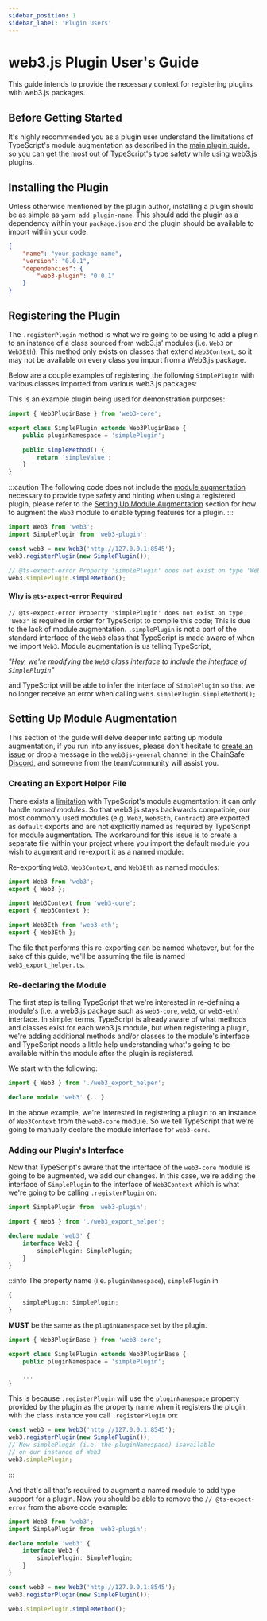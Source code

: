 ```yaml
---
sidebar_position: 1
sidebar_label: 'Plugin Users'
---
```


# web3.js Plugin User's Guide

This guide intends to provide the necessary context for registering plugins with web3.js packages.

## Before Getting Started

It's highly recommended you as a plugin user understand the limitations of TypeScript's module augmentation as described in the [main plugin guide](/docs/guides/web3_plugin_guide/), so you can get the most out of TypeScript's type safety while using web3.js plugins.

## Installing the Plugin

Unless otherwise mentioned by the plugin author, installing a plugin should be as simple as `yarn add plugin-name`. This should add the plugin as a dependency within your `package.json` and the plugin should be available to import within your code.

```json
{
	"name": "your-package-name",
	"version": "0.0.1",
	"dependencies": {
		"web3-plugin": "0.0.1"
	}
}
```

## Registering the Plugin

The `.registerPlugin` method is what we're going to be using to add a plugin to an instance of a class sourced from web3.js' modules (i.e. `Web3` or `Web3Eth`). This method only exists on classes that extend `Web3Context`, so it may not be available on every class you import from a Web3.js package.

Below are a couple examples of registering the following `SimplePlugin` with various classes imported from various web3.js packages:

This is an example plugin being used for demonstration purposes:

```typescript
import { Web3PluginBase } from 'web3-core';

export class SimplePlugin extends Web3PluginBase {
	public pluginNamespace = 'simplePlugin';

	public simpleMethod() {
		return 'simpleValue';
	}
}
```

:::caution
The following code does not include the [module augmentation](/docs/guides/web3_plugin_guide/#module-augmentation) necessary to provide type safety and hinting when using a registered plugin, please refer to the [Setting Up Module Augmentation](/docs/guides/web3_plugin_guide/plugin_users#setting-up-module-augmentation) section for how to augment the `Web3` module to enable typing features for a plugin.
:::

```typescript
import Web3 from 'web3';
import SimplePlugin from 'web3-plugin';

const web3 = new Web3('http://127.0.0.1:8545');
web3.registerPlugin(new SimplePlugin());

// @ts-expect-error Property 'simplePlugin' does not exist on type 'Web3'
web3.simplePlugin.simpleMethod();
```

#### Why is `@ts-expect-error` Required

`// @ts-expect-error Property 'simplePlugin' does not exist on type 'Web3'` is required in order for TypeScript to compile this code; This is due to the lack of module augmentation. `.simplePlugin` is not a part of the standard interface of the `Web3` class that TypeScript is made aware of when we import `Web3`. Module augmentation is us telling TypeScript,

_"Hey, we're modifying the `Web3` class interface to include the interface of `SimplePlugin`"_

and TypeScript will be able to infer the interface of `SimplePlugin` so that we no longer receive an error when calling `web3.simplePlugin.simpleMethod();`

## Setting Up Module Augmentation

This section of the guide will delve deeper into setting up module augmentation, if you run into any issues, please don't hesitate to [create an issue](https://github.com/web3/web3.js/issues/new/choose) or drop a message in the `web3js-general` channel in the ChainSafe [Discord](https://discord.gg/yjyvFRP), and someone from the team/community will assist you.

### Creating an Export Helper File

There exists a [limitation](https://github.com/web3/web3.js/pull/5393/#discussion_r1000727269) with TypeScript's module augmentation: it can only handle _named modules_. So that web3.js stays backwards compatible, our most commonly used modules (e.g. `Web3`, `Web3Eth`, `Contract`) are exported as `default` exports and are not explicitly named as required by TypeScript for module augmentation. The workaround for this issue is to create a separate file within your project where you import the default module you wish to augment and re-export it as a named module:

Re-exporting `Web3`, `Web3Context`, and `Web3Eth` as named modules:

```typescript
import Web3 from 'web3';
export { Web3 };
```

```typescript
import Web3Context from 'web3-core';
export { Web3Context };
```

```typescript
import Web3Eth from 'web3-eth';
export { Web3Eth };
```

The file that performs this re-exporting can be named whatever, but for the sake of this guide, we'll be assuming the file is named `web3_export_helper.ts`.

### Re-declaring the Module

The first step is telling TypeScript that we're interested in re-defining a module's (i.e. a web3.js package such as `web3-core`, `web3`, or `web3-eth`) interface. In simpler terms, TypeScript is already aware of what methods and classes exist for each web3.js module, but when registering a plugin, we're adding additional methods and/or classes to the module's interface and TypeScript needs a little help understanding what's going to be available within the module after the plugin is registered.

We start with the following:

```typescript
import { Web3 } from './web3_export_helper';

declare module 'web3' {...}
```

In the above example, we're interested in registering a plugin to an instance of `Web3Context` from the `web3-core` module. So we tell TypeScript that we're going to manually declare the module interface for `web3-core`.

### Adding our Plugin's Interface

Now that TypeScript's aware that the interface of the `web3-core` module is going to be augmented, we add our changes. In this case, we're adding the interface of `SimplePlugin` to the interface of `Web3Context` which is what we're going to be calling `.registerPlugin` on:

```typescript
import SimplePlugin from 'web3-plugin';

import { Web3 } from './web3_export_helper';

declare module 'web3' {
	interface Web3 {
		simplePlugin: SimplePlugin;
	}
}
```

:::info
The property name (i.e. `pluginNamespace`), `simplePlugin` in

```typescript
{
	simplePlugin: SimplePlugin;
}
```

**MUST** be the same as the `pluginNamespace` set by the plugin.

```typescript
import { Web3PluginBase } from 'web3-core';

export class SimplePlugin extends Web3PluginBase {
	public pluginNamespace = 'simplePlugin';

	...
}
```

This is because `.registerPlugin` will use the `pluginNamespace` property provided by the plugin as the property name when it registers the plugin with the class instance you call `.registerPlugin` on:

```typescript
const web3 = new Web3('http://127.0.0.1:8545');
web3.registerPlugin(new SimplePlugin());
// Now simplePlugin (i.e. the pluginNamespace) isavailable
// on our instance of Web3
web3.simplePlugin;
```

:::

And that's all that's required to augment a named module to add type support for a plugin. Now you should be able to remove the `// @ts-expect-error` from the above code example:

```typescript
import Web3 from 'web3';
import SimplePlugin from 'web3-plugin';

declare module 'web3' {
	interface Web3 {
		simplePlugin: SimplePlugin;
	}
}

const web3 = new Web3('http://127.0.0.1:8545');
web3.registerPlugin(new SimplePlugin());

web3.simplePlugin.simpleMethod();
```
